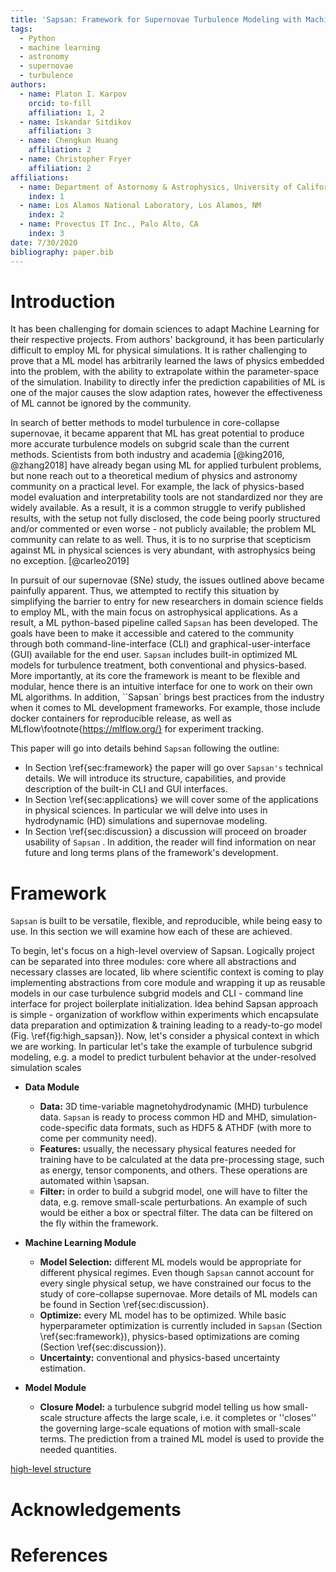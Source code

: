```yaml
---
title: 'Sapsan: Framework for Supernovae Turbulence Modeling with Machine Learning'
tags:
  - Python
  - machine learning
  - astronomy
  - supernovae
  - turbulence
authors:
  - name: Platon I. Karpov
    orcid: to-fill
    affiliation: 1, 2
  - name: Iskandar Sitdikov
    affiliation: 3
  - name: Chengkun Huang
    affiliation: 2
  - name: Christopher Fryer
    affiliation: 2
affiliations:
  - name: Department of Astornomy & Astrophysics, University of California, Santa Cruz, CA
    index: 1
  - name: Los Alamos National Laboratory, Los Alamos, NM
    index: 2
  - name: Provectus IT Inc., Palo Alto, CA
    index: 3
date: 7/30/2020
bibliography: paper.bib
---
```


# Introduction

It has been challenging for domain sciences to adapt Machine Learning for their respective projects. 
From authors' background, it has been particularly difficult to employ ML for physical simulations. 
It is rather challenging to prove that a ML model has arbitrarily learned the laws of physics embedded into the problem, 
with the ability to extrapolate within the parameter-space of the simulation. Inability to directly infer the prediction 
capabilities of ML is one of the major causes the slow adaption rates, however the effectiveness of ML cannot be ignored by 
the community.

In search of better methods to model turbulence in core-collapse supernovae, it became apparent that ML has great potential 
to produce more accurate turbulence models on subgrid scale than the current methods. Scientists from both industry and 
academia [@king2016, @zhang2018] have already began using ML for applied turbulent problems, but none reach out to 
a theoretical medium of physics and astronomy community on a practical level. For example, the lack of physics-based model 
evaluation and interpretability tools are not standardized nor they are widely available. As a result, it is a common 
struggle to verify published results, with the setup not fully disclosed, the code being poorly structured and/or commented or 
even worse - not publicly available; the problem ML community can relate to as well. Thus, it is to no surprise that scepticism 
against ML in physical sciences is very abundant, with astrophysics being no exception. [@carleo2019]

In pursuit of our supernovae (SNe) study, the issues outlined above became painfully apparent. Thus, we attempted to rectify 
this situation by simplifying the barrier to entry for new researchers in domain science fields to employ ML, with the main 
focus on astrophysical applications. As a result, a ML python-based pipeline called ``Sapsan`` has been developed. The goals have 
been to make it accessible and catered to the community through both command-line-interface (CLI) and graphical-user-interface (GUI) 
available for the end user. ``Sapsan`` includes built-in optimized ML models for turbulence treatment, both conventional and 
physics-based. More importantly, at its core the framework is meant to be flexible and modular, hence there is an intuitive 
interface for one to work on their own ML algorithms. In addition, ``Sapsan` brings best practices from the industry when it 
comes to ML development frameworks. For example, those include docker containers for reproducible release, as well as 
MLflow\footnote{https://mlflow.org/} for experiment tracking.


This paper will go into details behind ``Sapsan`` following the outline:
    
* In Section \ref{sec:framework} the paper will go over ``Sapsan's``  technical details. We will introduce its structure, 
  capabilities, and provide description of the built-in CLI and GUI interfaces.
* In Section \ref{sec:applications} we will cover some of the applications in physical sciences. In particular we will delve 
  into uses in hydrodynamic (HD) simulations and supernovae modeling.
* In Section \ref{sec:discussion} a discussion will proceed on broader usability of ``Sapsan`` . In addition, the reader will 
  find information on near future and long terms plans of the framework's development.

# Framework

``Sapsan`` is built to be versatile, flexible, and reproducible, while being easy to use. In this section we will examine 
how each of these are achieved.

To begin, let's focus on a high-level overview of Sapsan. Logically project can be separated into three modules: core where 
all abstractions and necessary classes are located, lib where scientific context is coming to play implementing abstractions 
from core module and wrapping it up as reusable models in our case turbulence subgrid models and CLI - command line interface 
for project boilerplate initialization. Idea behind Sapsan approach is simple - organization of workflow within experiments 
which encapsulate data preparation and optimization \& training leading to a ready-to-go model (Fig. \ref{fig:high_sapsan}). 
Now, let's consider a physical context in which we are working. In particular let's take the example of turbulence subgrid modeling, 
e.g. a model to predict turbulent behavior at the under-resolved simulation scales

* __Data Module__
  * __Data:__ 3D time-variable magnetohydrodynamic (MHD) turbulence data. ``Sapsan`` is ready to process common HD and MHD, 
    simulation-code-specific data formats, such as HDF5 \& ATHDF (with more to come per community need).
  * __Features:__ usually, the necessary physical features needed for training have to be calculated at the data pre-processing 
    stage, such as energy, tensor components, and others. These operations are automated within \sapsan.
  * __Filter:__ in order to build a subgrid model, one will have to filter the data, e.g. remove small-scale perturbations. 
    An example of such would be either a box or spectral filter.  The data can be filtered on the fly within the framework.
    
* __Machine Learning Module__

  * __Model Selection:__ different ML models would be appropriate for different physical regimes. Even though ``Sapsan`` cannot 
    account for every single physical setup, we have constrained our focus to the study of core-collapse supernovae. More details 
    of ML models can be found in Section \ref{sec:discussion}.
  * __Optimize:__ every ML model has to be optimized. While basic hyperparameter optimization is currently included in ``Sapsan`` 
    (Section \ref{sec:framework}), physics-based optimizations are coming (Section \ref{sec:discussion}).
  * __Uncertainty:__ conventional and physics-based uncertainty estimation.

* __Model Module__
  *  __Closure Model:__ a turbulence subgrid model telling us how small-scale structure affects the large scale, i.e. it completes 
    or ''closes'' the governing large-scale equations of motion with small-scale terms. The prediction from a trained ML model is 
    used to provide the needed quantities.

[high-level structure](/images/logo.png)

# Acknowledgements

# References
